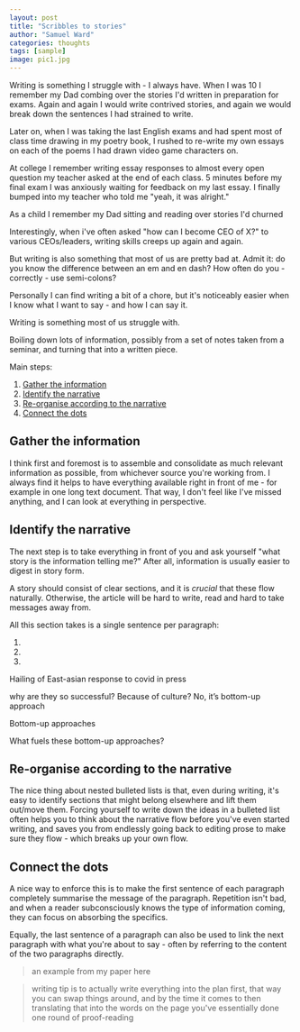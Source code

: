 ```yaml
---
layout: post
title: "Scribbles to stories"
author: "Samuel Ward"
categories: thoughts
tags: [sample]
image: pic1.jpg
---
```


Writing is something I struggle with - I always have. When I was 10 I remember my Dad combing over the stories I'd written in preparation for exams. Again and again I would write contrived stories, and again we would break down the sentences I had strained to write.

Later on, when I was taking the last English exams and had spent most of class time drawing in my poetry book, I rushed to re-write my own essays on each of the poems I had drawn video game characters on. 

At college I remember writing essay responses to almost every open question my teacher asked at the end of each class. 5 minutes before my final exam I was anxiously waiting for feedback on my last essay. I finally bumped into my teacher who told me "yeah, it was alright."

As a child I remember my Dad sitting and reading over stories I'd churned



Interestingly, when i've often asked "how can I become CEO of X?" to various CEOs/leaders, writing skills creeps up again and again.

But writing is also something that most of us are pretty bad at. Admit it: do you know the difference between an em and en dash? How often do you - correctly - use semi-colons? 

Personally I can find writing a bit of a chore, but it's noticeably easier when I know what I want to say - and how I can say it.


Writing is something most of us struggle with.

Boiling down lots of information, possibly from a set of notes taken from a seminar, and turning that into a written piece.

Main steps:

1. [Gather the information](#gather-the-information)
2. [Identify the narrative](#identify-the-narrative)
3. [Re-organise according to the narrative](#re-organise-according-to-the-narrative)
4. [Connect the dots](#connect-the-dots)

## Gather the information

I think first and foremost is to assemble and consolidate as much relevant information as possible, from whichever source you're working from. I always find it helps to have everything available right in front of me - for example in one long text document. That way, I don't feel like I've missed anything, and I can look at everything in perspective.

## Identify the narrative

The next step is to take everything in front of you and ask yourself "what story is the information telling me?" After all, information is usually easier to digest in story form. 

A story should consist of clear sections, and it is _crucial_ that these flow naturally. Otherwise, the article will be hard to write, read and hard to take messages away from.

All this section takes is a single sentence per paragraph:

1. 
2. 
3. 

Hailing of East-asian response to covid in press  

why are they so successful? Because of culture? No, it’s bottom-up approach 

Bottom-up approaches 

What fuels these bottom-up approaches? 

## Re-organise according to the narrative

The nice thing about nested bulleted lists is that, even during writing, it's easy to identify sections that might belong elsewhere and lift them out/move them. Forcing yourself to write down the ideas in a bulleted list often helps you to think about the narrative flow before you've even started writing, and saves you from endlessly going back to editing prose to make sure they flow - which breaks up your own flow.

## Connect the dots

A nice way to enforce this is to make the first sentence of each paragraph completely summarise the message of the paragraph. Repetition isn't bad, and when a reader subconsciously knows the type of information coming, they can focus on absorbing the specifics. 

Equally, the last sentence of a paragraph can also be used to link the next paragraph with what you're about to say - often by referring to the content of the two paragraphs directly.

> an example from my paper here

> writing tip is to actually write everything into the plan first, that way you can swap things around, and by the time it comes to then translating that into the words on the page you've essentially done one round of proof-reading